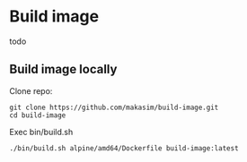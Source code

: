 # Build image 

todo

## Build image locally

Clone repo:
```
git clone https://github.com/makasim/build-image.git
cd build-image
```

Exec bin/build.sh
```
./bin/build.sh alpine/amd64/Dockerfile build-image:latest
```